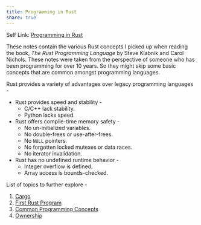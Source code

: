 ```yaml
---
title: Programming in Rust
share: true
---
```


Self Link: [Programming in Rust](Programming%20in%20Rust.md)

These notes contain the various Rust concepts I picked up when reading the book, *The Rust Programming Language* by Steve Klabnik and Carol Nichols. These notes were taken from the perspective of someone who has been programming for over 10 years. So they might skip some basic concepts that are common amongst programming languages.

Rust provides a variety of advantages over legacy programming languages - 

* Rust provides speed and stability - 
  * C/C++ lack stability.
  * Python lacks speed.
* Rust offers compile-time memory safety -
  * No un-initialized variables.
  * No double-frees or use-after-frees.
  * No `NULL` pointers.
  * No forgotten locked mutexes or data races.
  * No iterator invalidation.
* Rust has no undefined runtime behavior - 
  * Integer overflow is defined.
  * Array access is bounds-checked.

List of topics to further explore - 

1. [Cargo](./Cargo.md)
1. [First Rust Program](./First%20Rust%20Program.md)
1. [Common Programming Concepts](./Common%20Programming%20Concepts.md)
1. [Ownership](./Ownership.md)
